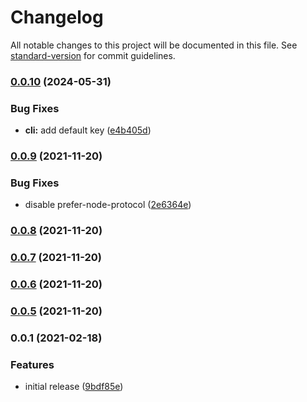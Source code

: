 # Changelog

All notable changes to this project will be documented in this file. See [standard-version](https://github.com/conventional-changelog/standard-version) for commit guidelines.

### [0.0.10](https://github.com/fredrikkadolfsson/true-sort/compare/v0.0.9...v0.0.10) (2024-05-31)


### Bug Fixes

* **cli:** add default key ([e4b405d](https://github.com/fredrikkadolfsson/true-sort/commit/e4b405d49a9411bf716138d02a9a56a19a876c51))

### [0.0.9](https://github.com/fredrikkadolfsson/true-sort/compare/v0.0.8...v0.0.9) (2021-11-20)


### Bug Fixes

* disable prefer-node-protocol ([2e6364e](https://github.com/fredrikkadolfsson/true-sort/commit/2e6364e1859d8f80fc2ca5b64f2eb4462036e58a))

### [0.0.8](https://github.com/fredrikkadolfsson/true-sort/compare/v0.0.7...v0.0.8) (2021-11-20)

### [0.0.7](https://github.com/fredrikkadolfsson/true-sort/compare/v0.0.6...v0.0.7) (2021-11-20)

### [0.0.6](https://github.com/fredrikkadolfsson/true-sort/compare/v0.0.5...v0.0.6) (2021-11-20)

### [0.0.5](https://github.com/fredrikkadolfsson/true-sort/compare/v0.0.1...v0.0.5) (2021-11-20)

### 0.0.1 (2021-02-18)


### Features

* initial release ([9bdf85e](https://github.com/fredrikkadolfsson/true-sort/commit/9bdf85e921a1db3ee166e0d14144646194faf299))
